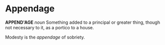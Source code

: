 # Appendage

**APPEND'AGE** _noun_ Something added to a principal or greater thing, though not necessary to it, as a portico to a house.

Modesty is the _appendage_ of sobriety.